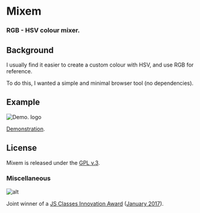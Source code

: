 
# Mixem

###  RGB - HSV colour mixer.


## Background

I usually find it easier to create a custom colour with HSV, and use RGB for reference.

To do this, I wanted a simple and minimal browser tool (no dependencies).


## Example

[1]: https://tinram.github.io/images/mixem.gif
![Demo. logo][1]

[Demonstration](https://tinram.github.io/mixem.html).


## License

Mixem is released under the [GPL v.3](https://www.gnu.org/licenses/gpl-3.0.html).


### Miscellaneous

![alt](http://www.jsclasses.org/award/innovation/winner.png "JS Classes Innovation Award")

Joint winner of a [JS Classes Innovation Award](http://www.jsclasses.org/award/innovation/) ([January 2017](https://www.jsclasses.org/package/553-JavaScript-Create-colors-editing-the-RGB-or-HSV-values.html)).
